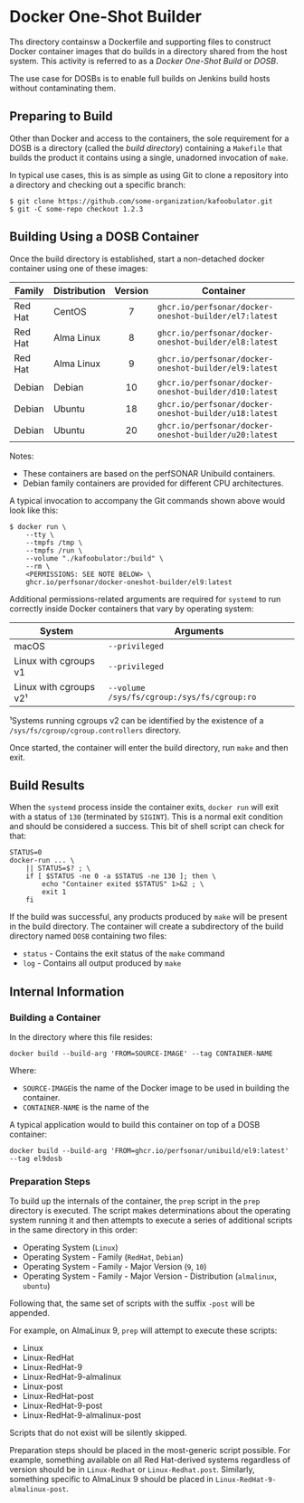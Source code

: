 # Docker One-Shot Builder

Ths directory containsw a Dockerfile and supporting files to construct
Docker container images that do builds in a directory shared from the
host system.  This activity is referred to as a _Docker One-Shot
Build_ or _DOSB_.

The use case for DOSBs is to enable full builds on Jenkins build hosts
without contaminating them.


## Preparing to Build

Other than Docker and access to the containers, the sole requirement
for a DOSB is a directory (called the _build directory_) containing a
`Makefile` that builds the product it contains using a single,
unadorned invocation of `make`.

In typical use cases, this is as simple as using Git to clone a
repository into a directory and checking out a specific branch:

```
$ git clone https://github.com/some-organization/kafoobulator.git
$ git -C some-repo checkout 1.2.3
```


## Building Using a DOSB Container

Once the build directory is established, start a non-detached docker
container using one of these images:

| Family | Distribution | Version | Container |
|--------|--------------|:-------:|-----------|
| Red Hat | CentOS | 7 | `ghcr.io/perfsonar/docker-oneshot-builder/el7:latest` |
| Red Hat | Alma Linux | 8 | `ghcr.io/perfsonar/docker-oneshot-builder/el8:latest` |
| Red Hat | Alma Linux | 9 | `ghcr.io/perfsonar/docker-oneshot-builder/el9:latest` |
| Debian | Debian | 10 | `ghcr.io/perfsonar/docker-oneshot-builder/d10:latest` |
| Debian | Ubuntu | 18 | `ghcr.io/perfsonar/docker-oneshot-builder/u18:latest` |
| Debian | Ubuntu | 20 | `ghcr.io/perfsonar/docker-oneshot-builder/u20:latest` |

Notes:

 * These containers are based on the perfSONAR Unibuild containers.
 * Debian family containers are provided for different CPU
architectures.


A typical invocation to accompany the Git commands shown above would
look like this:

```
$ docker run \
    --tty \
    --tmpfs /tmp \
    --tmpfs /run \
    --volume "./kafoobulator:/build" \
    --rm \
    <PERMISSIONS: SEE NOTE BELOW> \
    ghcr.io/perfsonar/docker-oneshot-builder/el9:latest
```

Additional permissions-related arguments are required for `systemd` to
run correctly inside Docker containers that vary by operating system:

| System | Arguments |
|--------|-----------|
| macOS | `--privileged` |
| Linux with cgroups v1 | `--privileged` |
| Linux with cgroups v2¹ | `--volume /sys/fs/cgroup:/sys/fs/cgroup:ro` |

¹Systems running cgroups v2 can be identified by the existence of a
 `/sys/fs/cgroup/cgroup.controllers` directory.

Once started, the container will enter the build directory, run `make`
and then exit.

## Build Results

When the `systemd` process inside the container exits, `docker run`
will exit with a status of `130` (terminated by `SIGINT`).  This is a
normal exit condition and should be considered a success.  This bit of
shell script can check for that:

```
STATUS=0
docker-run ... \
    || STATUS=$? ; \
    if [ $STATUS -ne 0 -a $STATUS -ne 130 ]; then \
        echo "Container exited $STATUS" 1>&2 ; \
        exit 1
    fi
```

If the build was successful, any products produced by `make` will be
present in the build directory.  The container will create a
subdirectory of the build directory named `DOSB` containing two files:

 * `status` - Contains the exit status of the `make` command
 * `log` - Contains all output produced by `make`



## Internal Information


### Building a Container

In the directory where this file resides:
```
docker build --build-arg 'FROM=SOURCE-IMAGE' --tag CONTAINER-NAME
```
Where:
 * `SOURCE-IMAGE`is the name of the Docker image to be used in building the container.
  * `CONTAINER-NAME` is the name of the

A typical application would to build this container on top of a DOSB container:
```
docker build --build-arg 'FROM=ghcr.io/perfsonar/unibuild/el9:latest' --tag el9dosb
```


### Preparation Steps

To build up the internals of the container, the `prep` script in the
`prep` directory is executed.  The script makes determinations about
the operating system running it and then attempts to execute a series
of additional scripts in the same directory in this order:

 * Operating System (`Linux`)
 * Operating System - Family (`RedHat`, `Debian`)
 * Operating System - Family - Major Version (`9`, `10`)
 * Operating System - Family - Major Version - Distribution (`almalinux`, `ubuntu`)

Following that, the same set of scripts with the suffix `-post` will be appended.

For example, on AlmaLinux 9, `prep` will attempt to execute these scripts:

 * Linux
 * Linux-RedHat
 * Linux-RedHat-9
 * Linux-RedHat-9-almalinux
 * Linux-post
 * Linux-RedHat-post
 * Linux-RedHat-9-post
 * Linux-RedHat-9-almalinux-post

Scripts that do not exist will be silently skipped.

Preparation steps should be placed in the most-generic script
possible.  For example, something available on all Red Hat-derived
systems regardless of version should be in `Linux-Redhat` or
`Linux-Redhat.post`.  Similarly, something specific to AlmaLinux 9
should be placed in `Linux-RedHat-9-almalinux-post`.
